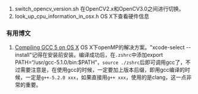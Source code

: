 1. switch_opencv_version.sh 在OpenCV2.x和OpenCV3.0之间进行切换。
2. look_up_cpu_information_in_osx.h  OS X下查看硬件信息


### 有用博文
1. [Compiling GCC 5 on OS X](https://solarianprogrammer.com/2015/05/01/compiling-gcc-5-mac-os-x/)  OS X下openMP的解决方案。"xcode-select --install"记得在安装前安装。编译成功后，在`.zshrc`中添加export PATH=“/usr/gcc-5.1.0/bin:$PATH”，`source ./zshrc`后即可调用gcc了，不过需要注意是，在使用gcc的时候，一定要加上版本后缀，即用gcc编译的时候，一定是`g++-5.2.0 xxx`，如果直接用`g++ xxx`，使用的是clang，这一点非常的重要。
